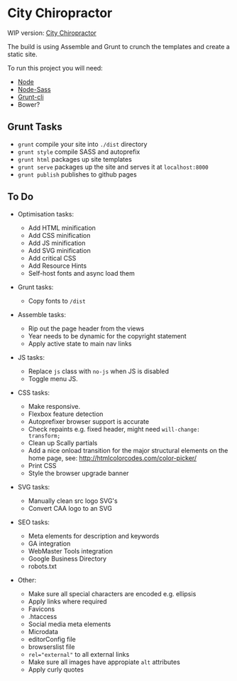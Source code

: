 # City Chiropractor

WIP version: [City Chiropractor](http://kllevin.github.io/citychiropractor/)

The build is using Assemble and Grunt to crunch the templates and create a
static site.

To run this project you will need:
- [Node](http://nodejs.org/)
- [Node-Sass](https://npmjs.org/package/node-sass)
- [Grunt-cli](http://gruntjs.com/)
- Bower?

## Grunt Tasks

- `grunt` compile your site into `./dist` directory
- `grunt style` compile SASS and autoprefix
- `grunt html` packages up site templates
- `grunt serve` packages up the site and serves it at `localhost:8000`
- `grunt publish` publishes to github pages

## To Do

- Optimisation tasks:
  - Add HTML minification
  - Add CSS minification
  - Add JS minification
  - Add SVG minification
  - Add critical CSS
  - Add Resource Hints
  - Self-host fonts and async load them

- Grunt tasks:
  - Copy fonts to `/dist`

- Assemble tasks:
  - Rip out the page header from the views
  - Year needs to be dynamic for the copyright statement
  - Apply active state to main nav links

- JS tasks:
  - Replace `js` class with `no-js` when JS is disabled
  - Toggle menu JS.

- CSS tasks:
  - Make responsive.
  - Flexbox feature detection
  - Autoprefixer browser support is accurate
  - Check repaints e.g. fixed header, might need `will-change: transform;`
  - Clean up Scally partials
  - Add a nice onload transition for the major structural elements on the home
    page, see: http://htmlcolorcodes.com/color-picker/
  - Print CSS
  - Style the browser upgrade banner

- SVG tasks:
  - Manually clean src logo SVG's
  - Convert CAA logo to an SVG

- SEO tasks:
  - Meta elements for description and keywords
  - GA integration
  - WebMaster Tools integration
  - Google Business Directory
  - robots.txt

- Other:
  - Make sure all special characters are encoded e.g. ellipsis
  - Apply links where required
  - Favicons
  - .htaccess
  - Social media meta elements
  - Microdata
  - editorConfig file
  - browserslist file
  - `rel="external"` to all external links
  - Make sure all images have appropiate `alt` attributes
  - Apply curly quotes
